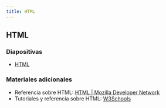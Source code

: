 ```yaml
---
title: HTML
---
```


## HTML

### Diapositivas

- [HTML](../diapositivas/html.html)

### Materiales adicionales

- Referencia sobre HTML: [HTML | Mozilla Developer Network](https://developer.mozilla.org/es/docs/Web/HTML)
- Tutoriales y referencia sobre HTML: [W3Schools](https://www.w3schools.com/html/)
